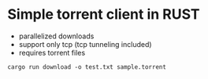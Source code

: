 # Simple torrent client in RUST

* parallelized downloads
* support only tcp (tcp tunneling included)
* requires torrent files

`cargo run download -o test.txt sample.torrent`
